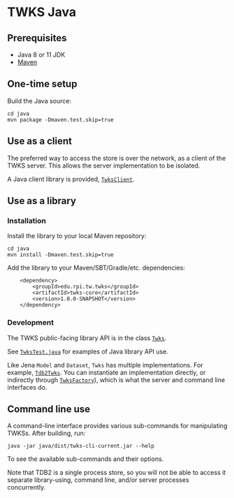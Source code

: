 # TWKS Java

## Prerequisites

* Java 8 or 11 JDK
* [Maven](https://maven.apache.org/)

## One-time setup

Build the Java source:

    cd java
    mvn package -Dmaven.test.skip=true

## Use as a client

The preferred way to access the store is over the network, as a client of the TWKS server. This allows the server implementation to be isolated.

A Java client library is provided, [`TwksClient`](client/src/main/java/edu/rpi/tw/twks/client/TwksClient.java).

## Use as a library

### Installation

Install the library to your local Maven repository:

    cd java
    mvn install -Dmaven.test.skip=true
    
Add the library to your Maven/SBT/Gradle/etc. dependencies:
        
        <dependency>
            <groupId>edu.rpi.tw.twks</groupId>
            <artifactId>twks-core</artifactId>
            <version>1.0.0-SNAPSHOT</version>
        </dependency>

### Development

The TWKS public-facing library API is in the class [`Twks`](api/src/main/java/edu/rpi/tw/twks/api/Twks.java).

See [`TwksTest.java`](test/src/main/java/edu/rpi/tw/twks/test/TwksTest.java) for examples of Java library API use.

Like Jena `Model` and `Dataset`, `Twks` has multiple implementations. For example, [`Tdb2Twks`](tdb/src/main/java/edu/rpi/tw/twks/tdb/Tdb2Twks.java).
You can instantiate an implementation directly, or indirectly through [`TwksFactory`](factory/src/main/java/edu/rpi/tw/twks/factory/TwksFactory.java)), which is what the server and command line interfaces do.

## Command line use

A command-line interface provides various sub-commands for manipulating TWKSs. After building, run:

    java -jar java/dist/twks-cli-current.jar --help

To see the available sub-commands and their options.
   
Note that TDB2 is a single process store, so you will not be able to access it separate library-using, command line, and/or server processes concurrently. 
